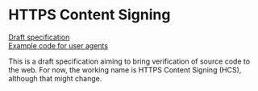# HTTPS Content Signing

[Draft specification](spec-x509-extension)  
[Example code for user agents](example-ua-code.js)  

This is a draft specification aiming to bring verification of source
code to the web. For now, the working name is HTTPS Content Signing
(HCS), although that might change.